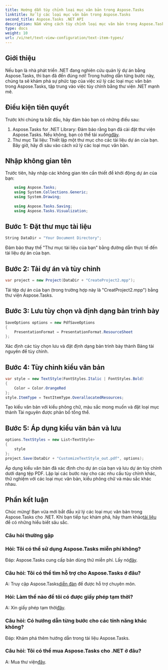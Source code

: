 ```yaml
---
title: Hướng dẫn tùy chỉnh loại mục văn bản trong Aspose.Tasks
linktitle: Xử lý các loại mục văn bản trong Aspose.Tasks
second_title: Aspose.Tasks .NET API
description: Nắm vững cách tùy chỉnh loại mục văn bản trong Aspose.Tasks cho .NET với hướng dẫn từng bước này. Nâng cao trò chơi quản lý dự án của bạn một cách dễ dàng.
type: docs
weight: 10
url: /vi/net/text-view-configuration/text-item-types/
---
```

## Giới thiệu
Nếu bạn là nhà phát triển .NET đang nghiên cứu quản lý dự án bằng Aspose.Tasks, thì bạn đã đến đúng nơi! Trong hướng dẫn từng bước này, chúng ta sẽ khám phá sự phức tạp của việc xử lý các loại mục văn bản trong Aspose.Tasks, tập trung vào việc tùy chỉnh bằng thư viện .NET mạnh mẽ.
## Điều kiện tiên quyết
Trước khi chúng ta bắt đầu, hãy đảm bảo bạn có những điều sau:
1. Aspose.Tasks for .NET Library: Đảm bảo rằng bạn đã cài đặt thư viện Aspose.Tasks. Nếu không, bạn có thể tải xuống[đây](https://releases.aspose.com/tasks/net/).
2. Thư mục Tài liệu: Thiết lập một thư mục cho các tài liệu dự án của bạn.
Bây giờ, hãy đi sâu vào cách xử lý các loại mục văn bản.
## Nhập không gian tên
Trước tiên, hãy nhập các không gian tên cần thiết để khởi động dự án của bạn:
```csharp
    using Aspose.Tasks;
    using System.Collections.Generic;
    using System.Drawing;
    
    using Aspose.Tasks.Saving;
    using Aspose.Tasks.Visualization;
```
## Bước 1: Đặt thư mục tài liệu
```csharp
String DataDir = "Your Document Directory";
```
Đảm bảo thay thế "Thư mục tài liệu của bạn" bằng đường dẫn thực tế đến tài liệu dự án của bạn.
## Bước 2: Tải dự án và tùy chỉnh
```csharp
var project = new Project(DataDir + "CreateProject2.mpp");
```
Tải tệp dự án của bạn (trong trường hợp này là "CreatProject2.mpp") bằng thư viện Aspose.Tasks.
## Bước 3: Lưu tùy chọn và định dạng bản trình bày
```csharp
SaveOptions options = new PdfSaveOptions
{
    PresentationFormat = PresentationFormat.ResourceSheet
};
```
Xác định các tùy chọn lưu và đặt định dạng bản trình bày thành Bảng tài nguyên để tùy chỉnh.
## Bước 4: Tùy chỉnh kiểu văn bản
```csharp
var style = new TextStyle(FontStyles.Italic | FontStyles.Bold)
{
    Color = Color.OrangeRed
};
style.ItemType = TextItemType.OverallocatedResources;
```
Tạo kiểu văn bản với kiểu phông chữ, màu sắc mong muốn và đặt loại mục thành Tài nguyên được phân bổ tổng thể.
## Bước 5: Áp dụng kiểu văn bản và lưu
```csharp
options.TextStyles = new List<TextStyle>
{
    style
};
project.Save(DataDir + "CustomizeTextStyle_out.pdf", options);
```
Áp dụng kiểu văn bản đã xác định cho dự án của bạn và lưu dự án tùy chỉnh dưới dạng tệp PDF.
Lặp lại các bước này cho các nhu cầu tùy chỉnh khác, thử nghiệm với các loại mục văn bản, kiểu phông chữ và màu sắc khác nhau.
## Phần kết luận
 Chúc mừng! Bạn vừa mới bắt đầu xử lý các loại mục văn bản trong Aspose.Tasks cho .NET. Khi bạn tiếp tục khám phá, hãy tham khảo[tài liệu](https://reference.aspose.com/tasks/net/) để có những hiểu biết sâu sắc.
### Câu hỏi thường gặp
### Hỏi: Tôi có thể sử dụng Aspose.Tasks miễn phí không?
 Đáp: Aspose.Tasks cung cấp bản dùng thử miễn phí. Lấy nó[đây](https://releases.aspose.com/).
### Câu hỏi: Tôi có thể tìm hỗ trợ cho Aspose.Tasks ở đâu?
 A: Truy cập Aspose.Tasks[diễn đàn](https://forum.aspose.com/c/tasks/15) để được hỗ trợ chuyên môn.
### Hỏi: Làm thế nào để tôi có được giấy phép tạm thời?
 A: Xin giấy phép tạm thời[đây](https://purchase.aspose.com/temporary-license/).
### Câu hỏi: Có hướng dẫn từng bước cho các tính năng khác không?
Đáp: Khám phá thêm hướng dẫn trong tài liệu Aspose.Tasks.
### Câu hỏi: Tôi có thể mua Aspose.Tasks cho .NET ở đâu?
 A: Mua thư viện[đây](https://purchase.aspose.com/buy).